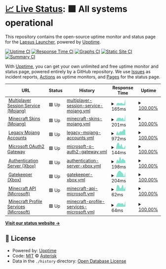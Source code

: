 # [📈 Live Status](https://ast3risk-ops.github.io/lapsus-status): <!--live status--> **🟩 All systems operational**

This repository contains the open-source uptime monitor and status page for the [Lapsus Launcher](https://github.com/ManucrackYT/LapsusLauncher), powered by [Upptime](https://github.com/upptime/upptime).

[![Uptime CI](https://github.com/ast3risk-ops/lapsus-status/workflows/Uptime%20CI/badge.svg)](https://github.com/ast3risk-ops/lapsus-status/actions?query=workflow%3A%22Uptime+CI%22)
[![Response Time CI](https://github.com/ast3risk-ops/lapsus-status/workflows/Response%20Time%20CI/badge.svg)](https://github.com/ast3risk-ops/lapsus-status/actions?query=workflow%3A%22Response+Time+CI%22)
[![Graphs CI](https://github.com/ast3risk-ops/lapsus-status/workflows/Graphs%20CI/badge.svg)](https://github.com/ast3risk-ops/lapsus-status/actions?query=workflow%3A%22Graphs+CI%22)
[![Static Site CI](https://github.com/ast3risk-ops/lapsus-status/workflows/Static%20Site%20CI/badge.svg)](https://github.com/ast3risk-ops/lapsus-status/actions?query=workflow%3A%22Static+Site+CI%22)
[![Summary CI](https://github.com/ast3risk-ops/lapsus-status/workflows/Summary%20CI/badge.svg)](https://github.com/ast3risk-ops/lapsus-status/actions?query=workflow%3A%22Summary+CI%22)

With [Upptime](https://upptime.js.org), you can get your own unlimited and free uptime monitor and status page, powered entirely by a GitHub repository. We use [Issues](https://github.com/ast3risk-ops/lapsus-status/issues) as incident reports, [Actions](https://github.com/ast3risk-ops/lapsus-status/actions) as uptime monitors, and [Pages](https://ast3risk-ops.github.io/lapsus-status) for the status page.

<!--start: status pages-->
<!-- This summary is generated by Upptime (https://github.com/upptime/upptime) -->
<!-- Do not edit this manually, your changes will be overwritten -->
<!-- prettier-ignore -->
| URL | Status | History | Response Time | Uptime |
| --- | ------ | ------- | ------------- | ------ |
| <img alt="" src="https://icons.duckduckgo.com/ip3/session.minecraft.net.ico" height="13"> [Multiplayer Session Service (Mojang)](https://session.minecraft.net) | 🟩 Up | [multiplayer-session-service-mojang.yml](https://github.com/Ast3risk-ops/lapsus-status/commits/HEAD/history/multiplayer-session-service-mojang.yml) | <details><summary><img alt="Response time graph" src="./graphs/multiplayer-session-service-mojang/response-time-week.png" height="20"> 165ms</summary><br><a href="https://ast3risk-ops.github.io/lapsus-status/history/multiplayer-session-service-mojang"><img alt="Response time 209" src="https://img.shields.io/endpoint?url=https%3A%2F%2Fraw.githubusercontent.com%2FAst3risk-ops%2Flapsus-status%2FHEAD%2Fapi%2Fmultiplayer-session-service-mojang%2Fresponse-time.json"></a><br><a href="https://ast3risk-ops.github.io/lapsus-status/history/multiplayer-session-service-mojang"><img alt="24-hour response time 393" src="https://img.shields.io/endpoint?url=https%3A%2F%2Fraw.githubusercontent.com%2FAst3risk-ops%2Flapsus-status%2FHEAD%2Fapi%2Fmultiplayer-session-service-mojang%2Fresponse-time-day.json"></a><br><a href="https://ast3risk-ops.github.io/lapsus-status/history/multiplayer-session-service-mojang"><img alt="7-day response time 165" src="https://img.shields.io/endpoint?url=https%3A%2F%2Fraw.githubusercontent.com%2FAst3risk-ops%2Flapsus-status%2FHEAD%2Fapi%2Fmultiplayer-session-service-mojang%2Fresponse-time-week.json"></a><br><a href="https://ast3risk-ops.github.io/lapsus-status/history/multiplayer-session-service-mojang"><img alt="30-day response time 180" src="https://img.shields.io/endpoint?url=https%3A%2F%2Fraw.githubusercontent.com%2FAst3risk-ops%2Flapsus-status%2FHEAD%2Fapi%2Fmultiplayer-session-service-mojang%2Fresponse-time-month.json"></a><br><a href="https://ast3risk-ops.github.io/lapsus-status/history/multiplayer-session-service-mojang"><img alt="1-year response time 209" src="https://img.shields.io/endpoint?url=https%3A%2F%2Fraw.githubusercontent.com%2FAst3risk-ops%2Flapsus-status%2FHEAD%2Fapi%2Fmultiplayer-session-service-mojang%2Fresponse-time-year.json"></a></details> | <details><summary><a href="https://ast3risk-ops.github.io/lapsus-status/history/multiplayer-session-service-mojang">100.00%</a></summary><a href="https://ast3risk-ops.github.io/lapsus-status/history/multiplayer-session-service-mojang"><img alt="All-time uptime 99.96%" src="https://img.shields.io/endpoint?url=https%3A%2F%2Fraw.githubusercontent.com%2FAst3risk-ops%2Flapsus-status%2FHEAD%2Fapi%2Fmultiplayer-session-service-mojang%2Fuptime.json"></a><br><a href="https://ast3risk-ops.github.io/lapsus-status/history/multiplayer-session-service-mojang"><img alt="24-hour uptime 100.00%" src="https://img.shields.io/endpoint?url=https%3A%2F%2Fraw.githubusercontent.com%2FAst3risk-ops%2Flapsus-status%2FHEAD%2Fapi%2Fmultiplayer-session-service-mojang%2Fuptime-day.json"></a><br><a href="https://ast3risk-ops.github.io/lapsus-status/history/multiplayer-session-service-mojang"><img alt="7-day uptime 100.00%" src="https://img.shields.io/endpoint?url=https%3A%2F%2Fraw.githubusercontent.com%2FAst3risk-ops%2Flapsus-status%2FHEAD%2Fapi%2Fmultiplayer-session-service-mojang%2Fuptime-week.json"></a><br><a href="https://ast3risk-ops.github.io/lapsus-status/history/multiplayer-session-service-mojang"><img alt="30-day uptime 100.00%" src="https://img.shields.io/endpoint?url=https%3A%2F%2Fraw.githubusercontent.com%2FAst3risk-ops%2Flapsus-status%2FHEAD%2Fapi%2Fmultiplayer-session-service-mojang%2Fuptime-month.json"></a><br><a href="https://ast3risk-ops.github.io/lapsus-status/history/multiplayer-session-service-mojang"><img alt="1-year uptime 99.96%" src="https://img.shields.io/endpoint?url=https%3A%2F%2Fraw.githubusercontent.com%2FAst3risk-ops%2Flapsus-status%2FHEAD%2Fapi%2Fmultiplayer-session-service-mojang%2Fuptime-year.json"></a></details>
| <img alt="" src="https://icons.duckduckgo.com/ip3/textures.minecraft.net.ico" height="13"> [Minecraft Skins (Mojang)](https://textures.minecraft.net) | 🟩 Up | [minecraft-skins-mojang.yml](https://github.com/Ast3risk-ops/lapsus-status/commits/HEAD/history/minecraft-skins-mojang.yml) | <details><summary><img alt="Response time graph" src="./graphs/minecraft-skins-mojang/response-time-week.png" height="20"> 201ms</summary><br><a href="https://ast3risk-ops.github.io/lapsus-status/history/minecraft-skins-mojang"><img alt="Response time 171" src="https://img.shields.io/endpoint?url=https%3A%2F%2Fraw.githubusercontent.com%2FAst3risk-ops%2Flapsus-status%2FHEAD%2Fapi%2Fminecraft-skins-mojang%2Fresponse-time.json"></a><br><a href="https://ast3risk-ops.github.io/lapsus-status/history/minecraft-skins-mojang"><img alt="24-hour response time 400" src="https://img.shields.io/endpoint?url=https%3A%2F%2Fraw.githubusercontent.com%2FAst3risk-ops%2Flapsus-status%2FHEAD%2Fapi%2Fminecraft-skins-mojang%2Fresponse-time-day.json"></a><br><a href="https://ast3risk-ops.github.io/lapsus-status/history/minecraft-skins-mojang"><img alt="7-day response time 201" src="https://img.shields.io/endpoint?url=https%3A%2F%2Fraw.githubusercontent.com%2FAst3risk-ops%2Flapsus-status%2FHEAD%2Fapi%2Fminecraft-skins-mojang%2Fresponse-time-week.json"></a><br><a href="https://ast3risk-ops.github.io/lapsus-status/history/minecraft-skins-mojang"><img alt="30-day response time 156" src="https://img.shields.io/endpoint?url=https%3A%2F%2Fraw.githubusercontent.com%2FAst3risk-ops%2Flapsus-status%2FHEAD%2Fapi%2Fminecraft-skins-mojang%2Fresponse-time-month.json"></a><br><a href="https://ast3risk-ops.github.io/lapsus-status/history/minecraft-skins-mojang"><img alt="1-year response time 171" src="https://img.shields.io/endpoint?url=https%3A%2F%2Fraw.githubusercontent.com%2FAst3risk-ops%2Flapsus-status%2FHEAD%2Fapi%2Fminecraft-skins-mojang%2Fresponse-time-year.json"></a></details> | <details><summary><a href="https://ast3risk-ops.github.io/lapsus-status/history/minecraft-skins-mojang">100.00%</a></summary><a href="https://ast3risk-ops.github.io/lapsus-status/history/minecraft-skins-mojang"><img alt="All-time uptime 99.95%" src="https://img.shields.io/endpoint?url=https%3A%2F%2Fraw.githubusercontent.com%2FAst3risk-ops%2Flapsus-status%2FHEAD%2Fapi%2Fminecraft-skins-mojang%2Fuptime.json"></a><br><a href="https://ast3risk-ops.github.io/lapsus-status/history/minecraft-skins-mojang"><img alt="24-hour uptime 100.00%" src="https://img.shields.io/endpoint?url=https%3A%2F%2Fraw.githubusercontent.com%2FAst3risk-ops%2Flapsus-status%2FHEAD%2Fapi%2Fminecraft-skins-mojang%2Fuptime-day.json"></a><br><a href="https://ast3risk-ops.github.io/lapsus-status/history/minecraft-skins-mojang"><img alt="7-day uptime 100.00%" src="https://img.shields.io/endpoint?url=https%3A%2F%2Fraw.githubusercontent.com%2FAst3risk-ops%2Flapsus-status%2FHEAD%2Fapi%2Fminecraft-skins-mojang%2Fuptime-week.json"></a><br><a href="https://ast3risk-ops.github.io/lapsus-status/history/minecraft-skins-mojang"><img alt="30-day uptime 100.00%" src="https://img.shields.io/endpoint?url=https%3A%2F%2Fraw.githubusercontent.com%2FAst3risk-ops%2Flapsus-status%2FHEAD%2Fapi%2Fminecraft-skins-mojang%2Fuptime-month.json"></a><br><a href="https://ast3risk-ops.github.io/lapsus-status/history/minecraft-skins-mojang"><img alt="1-year uptime 99.95%" src="https://img.shields.io/endpoint?url=https%3A%2F%2Fraw.githubusercontent.com%2FAst3risk-ops%2Flapsus-status%2FHEAD%2Fapi%2Fminecraft-skins-mojang%2Fuptime-year.json"></a></details>
| <img alt="" src="https://icons.duckduckgo.com/ip3/account.mojang.com.ico" height="13"> [Legacy Mojang Accounts](https://account.mojang.com/login) | 🟩 Up | [legacy-mojang-accounts.yml](https://github.com/Ast3risk-ops/lapsus-status/commits/HEAD/history/legacy-mojang-accounts.yml) | <details><summary><img alt="Response time graph" src="./graphs/legacy-mojang-accounts/response-time-week.png" height="20"> 972ms</summary><br><a href="https://ast3risk-ops.github.io/lapsus-status/history/legacy-mojang-accounts"><img alt="Response time 815" src="https://img.shields.io/endpoint?url=https%3A%2F%2Fraw.githubusercontent.com%2FAst3risk-ops%2Flapsus-status%2FHEAD%2Fapi%2Flegacy-mojang-accounts%2Fresponse-time.json"></a><br><a href="https://ast3risk-ops.github.io/lapsus-status/history/legacy-mojang-accounts"><img alt="24-hour response time 1170" src="https://img.shields.io/endpoint?url=https%3A%2F%2Fraw.githubusercontent.com%2FAst3risk-ops%2Flapsus-status%2FHEAD%2Fapi%2Flegacy-mojang-accounts%2Fresponse-time-day.json"></a><br><a href="https://ast3risk-ops.github.io/lapsus-status/history/legacy-mojang-accounts"><img alt="7-day response time 972" src="https://img.shields.io/endpoint?url=https%3A%2F%2Fraw.githubusercontent.com%2FAst3risk-ops%2Flapsus-status%2FHEAD%2Fapi%2Flegacy-mojang-accounts%2Fresponse-time-week.json"></a><br><a href="https://ast3risk-ops.github.io/lapsus-status/history/legacy-mojang-accounts"><img alt="30-day response time 1016" src="https://img.shields.io/endpoint?url=https%3A%2F%2Fraw.githubusercontent.com%2FAst3risk-ops%2Flapsus-status%2FHEAD%2Fapi%2Flegacy-mojang-accounts%2Fresponse-time-month.json"></a><br><a href="https://ast3risk-ops.github.io/lapsus-status/history/legacy-mojang-accounts"><img alt="1-year response time 815" src="https://img.shields.io/endpoint?url=https%3A%2F%2Fraw.githubusercontent.com%2FAst3risk-ops%2Flapsus-status%2FHEAD%2Fapi%2Flegacy-mojang-accounts%2Fresponse-time-year.json"></a></details> | <details><summary><a href="https://ast3risk-ops.github.io/lapsus-status/history/legacy-mojang-accounts">100.00%</a></summary><a href="https://ast3risk-ops.github.io/lapsus-status/history/legacy-mojang-accounts"><img alt="All-time uptime 99.98%" src="https://img.shields.io/endpoint?url=https%3A%2F%2Fraw.githubusercontent.com%2FAst3risk-ops%2Flapsus-status%2FHEAD%2Fapi%2Flegacy-mojang-accounts%2Fuptime.json"></a><br><a href="https://ast3risk-ops.github.io/lapsus-status/history/legacy-mojang-accounts"><img alt="24-hour uptime 100.00%" src="https://img.shields.io/endpoint?url=https%3A%2F%2Fraw.githubusercontent.com%2FAst3risk-ops%2Flapsus-status%2FHEAD%2Fapi%2Flegacy-mojang-accounts%2Fuptime-day.json"></a><br><a href="https://ast3risk-ops.github.io/lapsus-status/history/legacy-mojang-accounts"><img alt="7-day uptime 100.00%" src="https://img.shields.io/endpoint?url=https%3A%2F%2Fraw.githubusercontent.com%2FAst3risk-ops%2Flapsus-status%2FHEAD%2Fapi%2Flegacy-mojang-accounts%2Fuptime-week.json"></a><br><a href="https://ast3risk-ops.github.io/lapsus-status/history/legacy-mojang-accounts"><img alt="30-day uptime 100.00%" src="https://img.shields.io/endpoint?url=https%3A%2F%2Fraw.githubusercontent.com%2FAst3risk-ops%2Flapsus-status%2FHEAD%2Fapi%2Flegacy-mojang-accounts%2Fuptime-month.json"></a><br><a href="https://ast3risk-ops.github.io/lapsus-status/history/legacy-mojang-accounts"><img alt="1-year uptime 99.98%" src="https://img.shields.io/endpoint?url=https%3A%2F%2Fraw.githubusercontent.com%2FAst3risk-ops%2Flapsus-status%2FHEAD%2Fapi%2Flegacy-mojang-accounts%2Fuptime-year.json"></a></details>
| <img alt="" src="https://icons.duckduckgo.com/ip3/login.microsoftonline.com.ico" height="13"> [Microsoft OAuth2 Gateway](https://login.microsoftonline.com/consumers/oauth2/v2.0/token) | 🟩 Up | [microsoft-o-auth2-gateway.yml](https://github.com/Ast3risk-ops/lapsus-status/commits/HEAD/history/microsoft-o-auth2-gateway.yml) | <details><summary><img alt="Response time graph" src="./graphs/microsoft-o-auth2-gateway/response-time-week.png" height="20"> 144ms</summary><br><a href="https://ast3risk-ops.github.io/lapsus-status/history/microsoft-o-auth2-gateway"><img alt="Response time 177" src="https://img.shields.io/endpoint?url=https%3A%2F%2Fraw.githubusercontent.com%2FAst3risk-ops%2Flapsus-status%2FHEAD%2Fapi%2Fmicrosoft-o-auth2-gateway%2Fresponse-time.json"></a><br><a href="https://ast3risk-ops.github.io/lapsus-status/history/microsoft-o-auth2-gateway"><img alt="24-hour response time 144" src="https://img.shields.io/endpoint?url=https%3A%2F%2Fraw.githubusercontent.com%2FAst3risk-ops%2Flapsus-status%2FHEAD%2Fapi%2Fmicrosoft-o-auth2-gateway%2Fresponse-time-day.json"></a><br><a href="https://ast3risk-ops.github.io/lapsus-status/history/microsoft-o-auth2-gateway"><img alt="7-day response time 144" src="https://img.shields.io/endpoint?url=https%3A%2F%2Fraw.githubusercontent.com%2FAst3risk-ops%2Flapsus-status%2FHEAD%2Fapi%2Fmicrosoft-o-auth2-gateway%2Fresponse-time-week.json"></a><br><a href="https://ast3risk-ops.github.io/lapsus-status/history/microsoft-o-auth2-gateway"><img alt="30-day response time 145" src="https://img.shields.io/endpoint?url=https%3A%2F%2Fraw.githubusercontent.com%2FAst3risk-ops%2Flapsus-status%2FHEAD%2Fapi%2Fmicrosoft-o-auth2-gateway%2Fresponse-time-month.json"></a><br><a href="https://ast3risk-ops.github.io/lapsus-status/history/microsoft-o-auth2-gateway"><img alt="1-year response time 177" src="https://img.shields.io/endpoint?url=https%3A%2F%2Fraw.githubusercontent.com%2FAst3risk-ops%2Flapsus-status%2FHEAD%2Fapi%2Fmicrosoft-o-auth2-gateway%2Fresponse-time-year.json"></a></details> | <details><summary><a href="https://ast3risk-ops.github.io/lapsus-status/history/microsoft-o-auth2-gateway">100.00%</a></summary><a href="https://ast3risk-ops.github.io/lapsus-status/history/microsoft-o-auth2-gateway"><img alt="All-time uptime 100.00%" src="https://img.shields.io/endpoint?url=https%3A%2F%2Fraw.githubusercontent.com%2FAst3risk-ops%2Flapsus-status%2FHEAD%2Fapi%2Fmicrosoft-o-auth2-gateway%2Fuptime.json"></a><br><a href="https://ast3risk-ops.github.io/lapsus-status/history/microsoft-o-auth2-gateway"><img alt="24-hour uptime 100.00%" src="https://img.shields.io/endpoint?url=https%3A%2F%2Fraw.githubusercontent.com%2FAst3risk-ops%2Flapsus-status%2FHEAD%2Fapi%2Fmicrosoft-o-auth2-gateway%2Fuptime-day.json"></a><br><a href="https://ast3risk-ops.github.io/lapsus-status/history/microsoft-o-auth2-gateway"><img alt="7-day uptime 100.00%" src="https://img.shields.io/endpoint?url=https%3A%2F%2Fraw.githubusercontent.com%2FAst3risk-ops%2Flapsus-status%2FHEAD%2Fapi%2Fmicrosoft-o-auth2-gateway%2Fuptime-week.json"></a><br><a href="https://ast3risk-ops.github.io/lapsus-status/history/microsoft-o-auth2-gateway"><img alt="30-day uptime 100.00%" src="https://img.shields.io/endpoint?url=https%3A%2F%2Fraw.githubusercontent.com%2FAst3risk-ops%2Flapsus-status%2FHEAD%2Fapi%2Fmicrosoft-o-auth2-gateway%2Fuptime-month.json"></a><br><a href="https://ast3risk-ops.github.io/lapsus-status/history/microsoft-o-auth2-gateway"><img alt="1-year uptime 100.00%" src="https://img.shields.io/endpoint?url=https%3A%2F%2Fraw.githubusercontent.com%2FAst3risk-ops%2Flapsus-status%2FHEAD%2Fapi%2Fmicrosoft-o-auth2-gateway%2Fuptime-year.json"></a></details>
| <img alt="" src="https://icons.duckduckgo.com/ip3/user.auth.xboxlive.com.ico" height="13"> [Authentication Server (Xbox)](https://user.auth.xboxlive.com/user/authenticate) | 🟩 Up | [authentication-server-xbox.yml](https://github.com/Ast3risk-ops/lapsus-status/commits/HEAD/history/authentication-server-xbox.yml) | <details><summary><img alt="Response time graph" src="./graphs/authentication-server-xbox/response-time-week.png" height="20"> 198ms</summary><br><a href="https://ast3risk-ops.github.io/lapsus-status/history/authentication-server-xbox"><img alt="Response time 219" src="https://img.shields.io/endpoint?url=https%3A%2F%2Fraw.githubusercontent.com%2FAst3risk-ops%2Flapsus-status%2FHEAD%2Fapi%2Fauthentication-server-xbox%2Fresponse-time.json"></a><br><a href="https://ast3risk-ops.github.io/lapsus-status/history/authentication-server-xbox"><img alt="24-hour response time 145" src="https://img.shields.io/endpoint?url=https%3A%2F%2Fraw.githubusercontent.com%2FAst3risk-ops%2Flapsus-status%2FHEAD%2Fapi%2Fauthentication-server-xbox%2Fresponse-time-day.json"></a><br><a href="https://ast3risk-ops.github.io/lapsus-status/history/authentication-server-xbox"><img alt="7-day response time 198" src="https://img.shields.io/endpoint?url=https%3A%2F%2Fraw.githubusercontent.com%2FAst3risk-ops%2Flapsus-status%2FHEAD%2Fapi%2Fauthentication-server-xbox%2Fresponse-time-week.json"></a><br><a href="https://ast3risk-ops.github.io/lapsus-status/history/authentication-server-xbox"><img alt="30-day response time 214" src="https://img.shields.io/endpoint?url=https%3A%2F%2Fraw.githubusercontent.com%2FAst3risk-ops%2Flapsus-status%2FHEAD%2Fapi%2Fauthentication-server-xbox%2Fresponse-time-month.json"></a><br><a href="https://ast3risk-ops.github.io/lapsus-status/history/authentication-server-xbox"><img alt="1-year response time 219" src="https://img.shields.io/endpoint?url=https%3A%2F%2Fraw.githubusercontent.com%2FAst3risk-ops%2Flapsus-status%2FHEAD%2Fapi%2Fauthentication-server-xbox%2Fresponse-time-year.json"></a></details> | <details><summary><a href="https://ast3risk-ops.github.io/lapsus-status/history/authentication-server-xbox">100.00%</a></summary><a href="https://ast3risk-ops.github.io/lapsus-status/history/authentication-server-xbox"><img alt="All-time uptime 99.97%" src="https://img.shields.io/endpoint?url=https%3A%2F%2Fraw.githubusercontent.com%2FAst3risk-ops%2Flapsus-status%2FHEAD%2Fapi%2Fauthentication-server-xbox%2Fuptime.json"></a><br><a href="https://ast3risk-ops.github.io/lapsus-status/history/authentication-server-xbox"><img alt="24-hour uptime 100.00%" src="https://img.shields.io/endpoint?url=https%3A%2F%2Fraw.githubusercontent.com%2FAst3risk-ops%2Flapsus-status%2FHEAD%2Fapi%2Fauthentication-server-xbox%2Fuptime-day.json"></a><br><a href="https://ast3risk-ops.github.io/lapsus-status/history/authentication-server-xbox"><img alt="7-day uptime 100.00%" src="https://img.shields.io/endpoint?url=https%3A%2F%2Fraw.githubusercontent.com%2FAst3risk-ops%2Flapsus-status%2FHEAD%2Fapi%2Fauthentication-server-xbox%2Fuptime-week.json"></a><br><a href="https://ast3risk-ops.github.io/lapsus-status/history/authentication-server-xbox"><img alt="30-day uptime 100.00%" src="https://img.shields.io/endpoint?url=https%3A%2F%2Fraw.githubusercontent.com%2FAst3risk-ops%2Flapsus-status%2FHEAD%2Fapi%2Fauthentication-server-xbox%2Fuptime-month.json"></a><br><a href="https://ast3risk-ops.github.io/lapsus-status/history/authentication-server-xbox"><img alt="1-year uptime 99.97%" src="https://img.shields.io/endpoint?url=https%3A%2F%2Fraw.githubusercontent.com%2FAst3risk-ops%2Flapsus-status%2FHEAD%2Fapi%2Fauthentication-server-xbox%2Fuptime-year.json"></a></details>
| <img alt="" src="https://icons.duckduckgo.com/ip3/xsts.auth.xboxlive.com.ico" height="13"> [Gatekeeper (Xbox)](https://xsts.auth.xboxlive.com/xsts/authorize) | 🟩 Up | [gatekeeper-xbox.yml](https://github.com/Ast3risk-ops/lapsus-status/commits/HEAD/history/gatekeeper-xbox.yml) | <details><summary><img alt="Response time graph" src="./graphs/gatekeeper-xbox/response-time-week.png" height="20"> 204ms</summary><br><a href="https://ast3risk-ops.github.io/lapsus-status/history/gatekeeper-xbox"><img alt="Response time 235" src="https://img.shields.io/endpoint?url=https%3A%2F%2Fraw.githubusercontent.com%2FAst3risk-ops%2Flapsus-status%2FHEAD%2Fapi%2Fgatekeeper-xbox%2Fresponse-time.json"></a><br><a href="https://ast3risk-ops.github.io/lapsus-status/history/gatekeeper-xbox"><img alt="24-hour response time 242" src="https://img.shields.io/endpoint?url=https%3A%2F%2Fraw.githubusercontent.com%2FAst3risk-ops%2Flapsus-status%2FHEAD%2Fapi%2Fgatekeeper-xbox%2Fresponse-time-day.json"></a><br><a href="https://ast3risk-ops.github.io/lapsus-status/history/gatekeeper-xbox"><img alt="7-day response time 204" src="https://img.shields.io/endpoint?url=https%3A%2F%2Fraw.githubusercontent.com%2FAst3risk-ops%2Flapsus-status%2FHEAD%2Fapi%2Fgatekeeper-xbox%2Fresponse-time-week.json"></a><br><a href="https://ast3risk-ops.github.io/lapsus-status/history/gatekeeper-xbox"><img alt="30-day response time 167" src="https://img.shields.io/endpoint?url=https%3A%2F%2Fraw.githubusercontent.com%2FAst3risk-ops%2Flapsus-status%2FHEAD%2Fapi%2Fgatekeeper-xbox%2Fresponse-time-month.json"></a><br><a href="https://ast3risk-ops.github.io/lapsus-status/history/gatekeeper-xbox"><img alt="1-year response time 235" src="https://img.shields.io/endpoint?url=https%3A%2F%2Fraw.githubusercontent.com%2FAst3risk-ops%2Flapsus-status%2FHEAD%2Fapi%2Fgatekeeper-xbox%2Fresponse-time-year.json"></a></details> | <details><summary><a href="https://ast3risk-ops.github.io/lapsus-status/history/gatekeeper-xbox">100.00%</a></summary><a href="https://ast3risk-ops.github.io/lapsus-status/history/gatekeeper-xbox"><img alt="All-time uptime 99.97%" src="https://img.shields.io/endpoint?url=https%3A%2F%2Fraw.githubusercontent.com%2FAst3risk-ops%2Flapsus-status%2FHEAD%2Fapi%2Fgatekeeper-xbox%2Fuptime.json"></a><br><a href="https://ast3risk-ops.github.io/lapsus-status/history/gatekeeper-xbox"><img alt="24-hour uptime 100.00%" src="https://img.shields.io/endpoint?url=https%3A%2F%2Fraw.githubusercontent.com%2FAst3risk-ops%2Flapsus-status%2FHEAD%2Fapi%2Fgatekeeper-xbox%2Fuptime-day.json"></a><br><a href="https://ast3risk-ops.github.io/lapsus-status/history/gatekeeper-xbox"><img alt="7-day uptime 100.00%" src="https://img.shields.io/endpoint?url=https%3A%2F%2Fraw.githubusercontent.com%2FAst3risk-ops%2Flapsus-status%2FHEAD%2Fapi%2Fgatekeeper-xbox%2Fuptime-week.json"></a><br><a href="https://ast3risk-ops.github.io/lapsus-status/history/gatekeeper-xbox"><img alt="30-day uptime 100.00%" src="https://img.shields.io/endpoint?url=https%3A%2F%2Fraw.githubusercontent.com%2FAst3risk-ops%2Flapsus-status%2FHEAD%2Fapi%2Fgatekeeper-xbox%2Fuptime-month.json"></a><br><a href="https://ast3risk-ops.github.io/lapsus-status/history/gatekeeper-xbox"><img alt="1-year uptime 99.97%" src="https://img.shields.io/endpoint?url=https%3A%2F%2Fraw.githubusercontent.com%2FAst3risk-ops%2Flapsus-status%2FHEAD%2Fapi%2Fgatekeeper-xbox%2Fuptime-year.json"></a></details>
| <img alt="" src="https://icons.duckduckgo.com/ip3/api.minecraftservices.com.ico" height="13"> [Minecraft API (Microsoft)](https://api.minecraftservices.com/authentication/login_with_xbox) | 🟩 Up | [minecraft-api-microsoft.yml](https://github.com/Ast3risk-ops/lapsus-status/commits/HEAD/history/minecraft-api-microsoft.yml) | <details><summary><img alt="Response time graph" src="./graphs/minecraft-api-microsoft/response-time-week.png" height="20"> 62ms</summary><br><a href="https://ast3risk-ops.github.io/lapsus-status/history/minecraft-api-microsoft"><img alt="Response time 57" src="https://img.shields.io/endpoint?url=https%3A%2F%2Fraw.githubusercontent.com%2FAst3risk-ops%2Flapsus-status%2FHEAD%2Fapi%2Fminecraft-api-microsoft%2Fresponse-time.json"></a><br><a href="https://ast3risk-ops.github.io/lapsus-status/history/minecraft-api-microsoft"><img alt="24-hour response time 67" src="https://img.shields.io/endpoint?url=https%3A%2F%2Fraw.githubusercontent.com%2FAst3risk-ops%2Flapsus-status%2FHEAD%2Fapi%2Fminecraft-api-microsoft%2Fresponse-time-day.json"></a><br><a href="https://ast3risk-ops.github.io/lapsus-status/history/minecraft-api-microsoft"><img alt="7-day response time 62" src="https://img.shields.io/endpoint?url=https%3A%2F%2Fraw.githubusercontent.com%2FAst3risk-ops%2Flapsus-status%2FHEAD%2Fapi%2Fminecraft-api-microsoft%2Fresponse-time-week.json"></a><br><a href="https://ast3risk-ops.github.io/lapsus-status/history/minecraft-api-microsoft"><img alt="30-day response time 69" src="https://img.shields.io/endpoint?url=https%3A%2F%2Fraw.githubusercontent.com%2FAst3risk-ops%2Flapsus-status%2FHEAD%2Fapi%2Fminecraft-api-microsoft%2Fresponse-time-month.json"></a><br><a href="https://ast3risk-ops.github.io/lapsus-status/history/minecraft-api-microsoft"><img alt="1-year response time 57" src="https://img.shields.io/endpoint?url=https%3A%2F%2Fraw.githubusercontent.com%2FAst3risk-ops%2Flapsus-status%2FHEAD%2Fapi%2Fminecraft-api-microsoft%2Fresponse-time-year.json"></a></details> | <details><summary><a href="https://ast3risk-ops.github.io/lapsus-status/history/minecraft-api-microsoft">100.00%</a></summary><a href="https://ast3risk-ops.github.io/lapsus-status/history/minecraft-api-microsoft"><img alt="All-time uptime 99.95%" src="https://img.shields.io/endpoint?url=https%3A%2F%2Fraw.githubusercontent.com%2FAst3risk-ops%2Flapsus-status%2FHEAD%2Fapi%2Fminecraft-api-microsoft%2Fuptime.json"></a><br><a href="https://ast3risk-ops.github.io/lapsus-status/history/minecraft-api-microsoft"><img alt="24-hour uptime 100.00%" src="https://img.shields.io/endpoint?url=https%3A%2F%2Fraw.githubusercontent.com%2FAst3risk-ops%2Flapsus-status%2FHEAD%2Fapi%2Fminecraft-api-microsoft%2Fuptime-day.json"></a><br><a href="https://ast3risk-ops.github.io/lapsus-status/history/minecraft-api-microsoft"><img alt="7-day uptime 100.00%" src="https://img.shields.io/endpoint?url=https%3A%2F%2Fraw.githubusercontent.com%2FAst3risk-ops%2Flapsus-status%2FHEAD%2Fapi%2Fminecraft-api-microsoft%2Fuptime-week.json"></a><br><a href="https://ast3risk-ops.github.io/lapsus-status/history/minecraft-api-microsoft"><img alt="30-day uptime 100.00%" src="https://img.shields.io/endpoint?url=https%3A%2F%2Fraw.githubusercontent.com%2FAst3risk-ops%2Flapsus-status%2FHEAD%2Fapi%2Fminecraft-api-microsoft%2Fuptime-month.json"></a><br><a href="https://ast3risk-ops.github.io/lapsus-status/history/minecraft-api-microsoft"><img alt="1-year uptime 99.95%" src="https://img.shields.io/endpoint?url=https%3A%2F%2Fraw.githubusercontent.com%2FAst3risk-ops%2Flapsus-status%2FHEAD%2Fapi%2Fminecraft-api-microsoft%2Fuptime-year.json"></a></details>
| <img alt="" src="https://icons.duckduckgo.com/ip3/api.minecraftservices.com.ico" height="13"> [Minecraft Profile Services (Microsoft)](https://api.minecraftservices.com/minecraft/profile) | 🟩 Up | [minecraft-profile-services-microsoft.yml](https://github.com/Ast3risk-ops/lapsus-status/commits/HEAD/history/minecraft-profile-services-microsoft.yml) | <details><summary><img alt="Response time graph" src="./graphs/minecraft-profile-services-microsoft/response-time-week.png" height="20"> 64ms</summary><br><a href="https://ast3risk-ops.github.io/lapsus-status/history/minecraft-profile-services-microsoft"><img alt="Response time 76" src="https://img.shields.io/endpoint?url=https%3A%2F%2Fraw.githubusercontent.com%2FAst3risk-ops%2Flapsus-status%2FHEAD%2Fapi%2Fminecraft-profile-services-microsoft%2Fresponse-time.json"></a><br><a href="https://ast3risk-ops.github.io/lapsus-status/history/minecraft-profile-services-microsoft"><img alt="24-hour response time 106" src="https://img.shields.io/endpoint?url=https%3A%2F%2Fraw.githubusercontent.com%2FAst3risk-ops%2Flapsus-status%2FHEAD%2Fapi%2Fminecraft-profile-services-microsoft%2Fresponse-time-day.json"></a><br><a href="https://ast3risk-ops.github.io/lapsus-status/history/minecraft-profile-services-microsoft"><img alt="7-day response time 64" src="https://img.shields.io/endpoint?url=https%3A%2F%2Fraw.githubusercontent.com%2FAst3risk-ops%2Flapsus-status%2FHEAD%2Fapi%2Fminecraft-profile-services-microsoft%2Fresponse-time-week.json"></a><br><a href="https://ast3risk-ops.github.io/lapsus-status/history/minecraft-profile-services-microsoft"><img alt="30-day response time 71" src="https://img.shields.io/endpoint?url=https%3A%2F%2Fraw.githubusercontent.com%2FAst3risk-ops%2Flapsus-status%2FHEAD%2Fapi%2Fminecraft-profile-services-microsoft%2Fresponse-time-month.json"></a><br><a href="https://ast3risk-ops.github.io/lapsus-status/history/minecraft-profile-services-microsoft"><img alt="1-year response time 76" src="https://img.shields.io/endpoint?url=https%3A%2F%2Fraw.githubusercontent.com%2FAst3risk-ops%2Flapsus-status%2FHEAD%2Fapi%2Fminecraft-profile-services-microsoft%2Fresponse-time-year.json"></a></details> | <details><summary><a href="https://ast3risk-ops.github.io/lapsus-status/history/minecraft-profile-services-microsoft">100.00%</a></summary><a href="https://ast3risk-ops.github.io/lapsus-status/history/minecraft-profile-services-microsoft"><img alt="All-time uptime 99.95%" src="https://img.shields.io/endpoint?url=https%3A%2F%2Fraw.githubusercontent.com%2FAst3risk-ops%2Flapsus-status%2FHEAD%2Fapi%2Fminecraft-profile-services-microsoft%2Fuptime.json"></a><br><a href="https://ast3risk-ops.github.io/lapsus-status/history/minecraft-profile-services-microsoft"><img alt="24-hour uptime 100.00%" src="https://img.shields.io/endpoint?url=https%3A%2F%2Fraw.githubusercontent.com%2FAst3risk-ops%2Flapsus-status%2FHEAD%2Fapi%2Fminecraft-profile-services-microsoft%2Fuptime-day.json"></a><br><a href="https://ast3risk-ops.github.io/lapsus-status/history/minecraft-profile-services-microsoft"><img alt="7-day uptime 100.00%" src="https://img.shields.io/endpoint?url=https%3A%2F%2Fraw.githubusercontent.com%2FAst3risk-ops%2Flapsus-status%2FHEAD%2Fapi%2Fminecraft-profile-services-microsoft%2Fuptime-week.json"></a><br><a href="https://ast3risk-ops.github.io/lapsus-status/history/minecraft-profile-services-microsoft"><img alt="30-day uptime 100.00%" src="https://img.shields.io/endpoint?url=https%3A%2F%2Fraw.githubusercontent.com%2FAst3risk-ops%2Flapsus-status%2FHEAD%2Fapi%2Fminecraft-profile-services-microsoft%2Fuptime-month.json"></a><br><a href="https://ast3risk-ops.github.io/lapsus-status/history/minecraft-profile-services-microsoft"><img alt="1-year uptime 99.95%" src="https://img.shields.io/endpoint?url=https%3A%2F%2Fraw.githubusercontent.com%2FAst3risk-ops%2Flapsus-status%2FHEAD%2Fapi%2Fminecraft-profile-services-microsoft%2Fuptime-year.json"></a></details>

<!--end: status pages-->

[**Visit our status website →**](https://ast3risk-ops.github.io/lapsus-status)

## 📄 License

- Powered by: [Upptime](https://github.com/upptime/upptime)
- Code: [MIT](./LICENSE) © [Asterisk](https://asterisk.lol)
- Data in the `./history` directory: [Open Database License](https://opendatacommons.org/licenses/odbl/1-0/)
